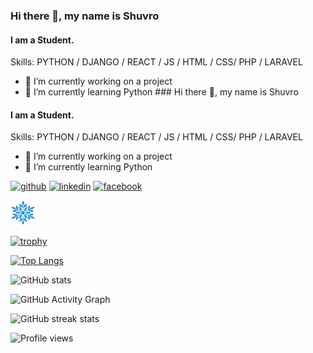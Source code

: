 ### Hi there 👋, my name is Shuvro
#### I am a Student.

Skills: PYTHON / DJANGO  / REACT / JS / HTML / CSS/  PHP / LARAVEL

- 🔭 I’m currently working on  a project 
- 🌱 I’m currently learning Python ### Hi there 👋, my name is Shuvro
#### I am a Student.

Skills: PYTHON / DJANGO  / REACT / JS / HTML / CSS/  PHP / LARAVEL

- 🔭 I’m currently working on  a project 
- 🌱 I’m currently learning Python 


[<img src='https://cdn.jsdelivr.net/npm/simple-icons@3.0.1/icons/github.svg' alt='github' height='40'>](https://github.com/shuvrodas13)  [<img src='https://cdn.jsdelivr.net/npm/simple-icons@3.0.1/icons/linkedin.svg' alt='linkedin' height='40'>](https://www.linkedin.com/in/shuvro-das-115802161/)  [<img src='https://cdn.jsdelivr.net/npm/simple-icons@3.0.1/icons/facebook.svg' alt='facebook' height='40'>](https://www.facebook.com/shuvro.das.733)  

<a href='https://archiveprogram.github.com/'><img src='https://raw.githubusercontent.com/acervenky/animated-github-badges/master/assets/acbadge.gif' width='40' height='40'></a> 

[![trophy](https://github-profile-trophy.vercel.app/?username=shuvrodas13)](https://github.com/ryo-ma/github-profile-trophy)

[![Top Langs](https://github-readme-stats.vercel.app/api/top-langs/?username=shuvrodas13)](https://github.com/anuraghazra/github-readme-stats)

![GitHub stats](https://github-readme-stats.vercel.app/api?username=shuvrodas13&show_icons=true)  

![GitHub Activity Graph](https://activity-graph.herokuapp.com/graph?username=shuvrodas13)  

![GitHub streak stats](https://github-readme-streak-stats.herokuapp.com/?user=shuvrodas13)  

![Profile views](https://gpvc.arturio.dev/shuvrodas13)  
